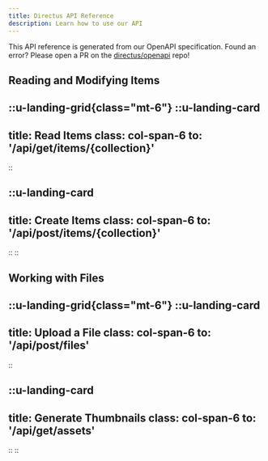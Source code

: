 ```yaml
---
title: Directus API Reference
description: Learn how to use our API
---
```


This API reference is generated from our OpenAPI specification. Found an error? Please open a PR on the [directus/openapi](https://github.com/directus/openapi) repo!

## Reading and Modifying Items

::u-landing-grid{class="mt-6"}
  ::u-landing-card
  ---
  title: Read Items
  class: col-span-6
  to: '/api/get/items/{collection}'
  ---
  ::
  
  ::u-landing-card
  ---
  title: Create Items
  class: col-span-6
  to: '/api/post/items/{collection}'
  ---
  ::
::

## Working with Files

::u-landing-grid{class="mt-6"}
  ::u-landing-card
  ---
  title: Upload a File
  class: col-span-6
  to: '/api/post/files'
  ---
  ::

  ::u-landing-card
  ---
  title: Generate Thumbnails
  class: col-span-6
  to: '/api/get/assets'
  ---
  ::
::
